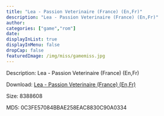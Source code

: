 ```yaml
---
title: "Lea - Passion Veterinaire (France) (En,Fr)"
description: "Lea - Passion Veterinaire (France) (En,Fr)"
author: 
categories: ["game","rom"]
date: 
displayInList: true
displayInMenu: false
dropCap: false
featuredImage: /img/miss/gamemiss.jpg
---
```


Description: Lea - Passion Veterinaire (France) (En,Fr)

Download: <a style="text-decoration:underline;" href="https://mega.nz/#!OWJEjCyY!RbkAEtDNADyQORHr1ld-0TLJITNWyxduGDWMRZxzVq4" target = "_blank" rel = "nofollow" > Lea - Passion Veterinaire (France) (En,Fr)</a>

Size: 8388608

MD5: 0C3FE57084BBAE258EAC8830C90A0334

